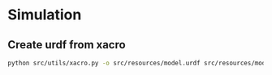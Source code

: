 # Simulation

## Create urdf from xacro

```sh
python src/utils/xacro.py -o src/resources/model.urdf src/resources/model.xacro
```
